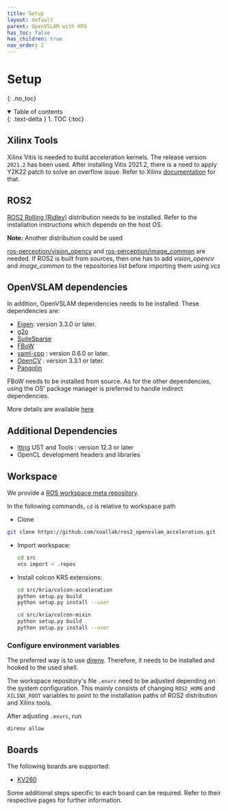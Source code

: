 ```yaml
---
title: Setup
layout: default
parent: OpenVSLAM with KRS
has_toc: false
has_children: true
nav_order: 2
---
```


# Setup
{: .no_toc}
<details open markdown="block">
  <summary>
    Table of contents
  </summary>
  {: .text-delta }
1. TOC
{:toc}
</details>

## Xilinx Tools

Xilinx Vitis is needed to build acceleration kernels.
The release version `2021.2` has been used. After installing Vitis 2021.2, there is a need to apply Y2K22 patch to solve an overflow issue. Refer to Xilinx [documentation](https://support.xilinx.com/s/article/76960?language=en_US) for that. 



## ROS2

[ROS2 Rolling (Ridley)](https://docs.ros.org/en/rolling/index.html) distribution needs to be installed. Refer to the installation instructions which depends on the host OS.

**Note:** Another distribution could be used

[ros-perception/vision_opencv](https://github.com/ros-perception/vision_opencv/tree/ros2) and [ros-perception/image_common](https://github.com/ros-perception/image_common/tree/ros2) are needed. If ROS2 is built from sources, then one has to add *vision_opencv* and *image_common* to the repositories list before importing them using *vcs*

## OpenVSLAM dependencies

In addition, OpenVSLAM dependencies needs to be installed. These dependencies are:
- [Eigen](http://eigen.tuxfamily.org/): version 3.3.0 or later.
- [g2o](https://github.com/RainerKuemmerle/g2o)
- [SuiteSparse](http://faculty.cse.tamu.edu/davis/suitesparse.html)
- [FBoW](https://github.com/stella-cv/FBoW)
- [yaml-cpp](https://github.com/jbeder/yaml-cpp) : version 0.6.0 or later.
- [OpenCV](https://opencv.org/) : version 3.3.1 or later.
- [Pangolin](https://github.com/stevenlovegrove/Pangolin)

FBoW needs to be installed from source. As for the other dependencies, using the OS' package manager is preferred to handle indirect dependencies.  

More details are available [here](https://stella-cv.readthedocs.io/en/latest/installation.html)

## Additional Dependencies

- [lttng](https://lttng.org/download/) UST and Tools : version 12.3 or later
- OpenCL development headers and libraries

## Workspace

We provide a [ROS workspace meta repository](https://github.com/soallak/ros2_openvslam_acceleration). 

In the following commands, `cd` is relative to workspace path

- Clone
```bash
git clone https://github.com/soallak/ros2_openvslam_acceleration.git
```
- Import workspace:

  ```bash 
  cd src
  vcs import < .repos
  ```

- Install colcon KRS extensions:

  ```bash
  cd src/kria/colcon-acceleration
  python setup.py build
  python setup.py install --user
  ```
  ```bash
  cd src/kria/colcon-mixin
  python setup.py build
  python setup.py install --user
  ```

### Configure environment variables

The preferred way is to use [direnv](https://direnv.net/). Therefore, it needs to be installed and hooked to the used shell.

The workspace repository's file `.envrc` need to be adjusted depending on the system configuration. This mainly consists  of changing `ROS2_HOME` and `XILINX_ROOT` variables to point to the installation paths of ROS2 distribution and Xilinx tools. 

After adjusting `.envrc`, run 
```
direnv allow
```

## Boards
The following boards are supported:
- [KV260](/projects/krs_openvslam/kv260)

Some additional steps specific to each board can be required. Refer to their respective pages for further information.
